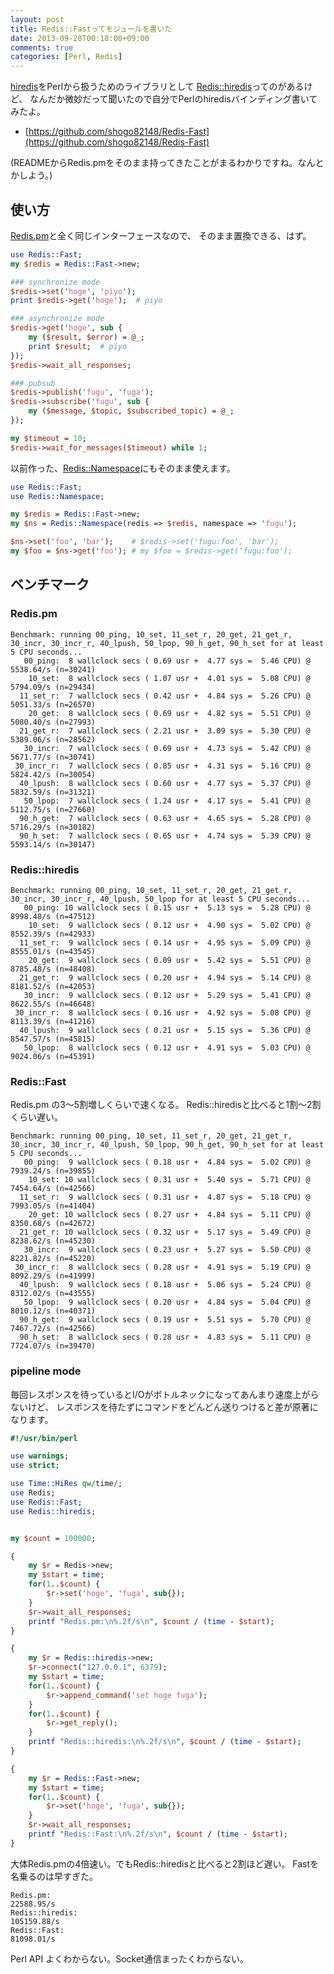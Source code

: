 ```yaml
---
layout: post
title: Redis::Fastってモジュールを書いた
date: 2013-09-28T00:18:00+09:00
comments: true
categories: [Perl, Redis]
---
```


[hiredis](https://github.com/redis/hiredis)をPerlから扱うためのライブラリとして
[Redis::hiredis](http://search.cpan.org/~neophenix/Redis-hiredis/lib/Redis/hiredis.pm)ってのがあるけど、
なんだか微妙だって聞いたので自分でPerlのhiredisバインディング書いてみたよ。

* [https://github.com/shogo82148/Redis-Fast](https://github.com/shogo82148/Redis-Fast)

(READMEからRedis.pmをそのまま持ってきたことがまるわかりですね。なんとかしよう。)

<!-- More -->

## 使い方

[Redis.pm](http://search.cpan.org/~melo/Redis-1.961/lib/Redis.pm)と全く同じインターフェースなので、
そのまま置換できる、はず。

``` perl
use Redis::Fast;
my $redis = Redis::Fast->new;

### synchronize mode
$redis->set('hoge', 'piyo');
print $redis->get('hoge');  # piyo

### asynchronize mode
$redis->get('hoge', sub {
    my ($result, $error) = @_;
    print $result;  # piyo
});
$redis->wait_all_responses;

### pubsub
$redis->publish('fugu', 'fuga');
$redis->subscribe('fugu', sub {
    my ($message, $topic, $subscribed_topic) = @_;
});

my $timeout = 10;
$redis->wait_for_messages($timeout) while 1;
```

以前作った、[Redis::Namespace](https://github.com/shogo82148/Redis-Namepace)にもそのまま使えます。

``` perl
use Redis::Fast;
use Redis::Namespace;

my $redis = Redis::Fast->new;
my $ns = Redis::Namespace(redis => $redis, namespace => 'fugu');

$ns->set('foo', 'bar');    # $redis->set('fugu:foo', 'bar');
my $foo = $ns->get('foo'); # my $foo = $redis->get('fugu:foo');
```

## ベンチマーク

### Redis.pm

``` plain Redis.pm
Benchmark: running 00_ping, 10_set, 11_set_r, 20_get, 21_get_r, 30_incr, 30_incr_r, 40_lpush, 50_lpop, 90_h_get, 90_h_set for at least 5 CPU seconds...
   00_ping:  8 wallclock secs ( 0.69 usr +  4.77 sys =  5.46 CPU) @ 5538.64/s (n=30241)
    10_set:  8 wallclock secs ( 1.07 usr +  4.01 sys =  5.08 CPU) @ 5794.09/s (n=29434)
  11_set_r:  7 wallclock secs ( 0.42 usr +  4.84 sys =  5.26 CPU) @ 5051.33/s (n=26570)
    20_get:  8 wallclock secs ( 0.69 usr +  4.82 sys =  5.51 CPU) @ 5080.40/s (n=27993)
  21_get_r:  7 wallclock secs ( 2.21 usr +  3.09 sys =  5.30 CPU) @ 5389.06/s (n=28562)
   30_incr:  7 wallclock secs ( 0.69 usr +  4.73 sys =  5.42 CPU) @ 5671.77/s (n=30741)
 30_incr_r:  7 wallclock secs ( 0.85 usr +  4.31 sys =  5.16 CPU) @ 5824.42/s (n=30054)
  40_lpush:  8 wallclock secs ( 0.60 usr +  4.77 sys =  5.37 CPU) @ 5832.59/s (n=31321)
   50_lpop:  7 wallclock secs ( 1.24 usr +  4.17 sys =  5.41 CPU) @ 5112.75/s (n=27660)
  90_h_get:  7 wallclock secs ( 0.63 usr +  4.65 sys =  5.28 CPU) @ 5716.29/s (n=30182)
  90_h_set:  7 wallclock secs ( 0.65 usr +  4.74 sys =  5.39 CPU) @ 5593.14/s (n=30147)
```

### Redis::hiredis

``` plain Redis::hiredis
Benchmark: running 00_ping, 10_set, 11_set_r, 20_get, 21_get_r, 30_incr, 30_incr_r, 40_lpush, 50_lpop for at least 5 CPU seconds...
   00_ping: 10 wallclock secs ( 0.15 usr +  5.13 sys =  5.28 CPU) @ 8998.48/s (n=47512)
    10_set:  9 wallclock secs ( 0.12 usr +  4.90 sys =  5.02 CPU) @ 8552.39/s (n=42933)
  11_set_r:  9 wallclock secs ( 0.14 usr +  4.95 sys =  5.09 CPU) @ 8555.01/s (n=43545)
    20_get:  9 wallclock secs ( 0.09 usr +  5.42 sys =  5.51 CPU) @ 8785.48/s (n=48408)
  21_get_r:  9 wallclock secs ( 0.20 usr +  4.94 sys =  5.14 CPU) @ 8181.52/s (n=42053)
   30_incr:  9 wallclock secs ( 0.12 usr +  5.29 sys =  5.41 CPU) @ 8622.55/s (n=46648)
 30_incr_r:  8 wallclock secs ( 0.16 usr +  4.92 sys =  5.08 CPU) @ 8113.39/s (n=41216)
  40_lpush:  9 wallclock secs ( 0.21 usr +  5.15 sys =  5.36 CPU) @ 8547.57/s (n=45815)
   50_lpop:  8 wallclock secs ( 0.12 usr +  4.91 sys =  5.03 CPU) @ 9024.06/s (n=45391)
```

### Redis::Fast

Redis.pm の3〜5割増しくらいで速くなる。
Redis::hiredisと比べると1割〜2割くらい遅い。

``` plain Redis::Fast
Benchmark: running 00_ping, 10_set, 11_set_r, 20_get, 21_get_r, 30_incr, 30_incr_r, 40_lpush, 50_lpop, 90_h_get, 90_h_set for at least 5 CPU seconds...
   00_ping:  9 wallclock secs ( 0.18 usr +  4.84 sys =  5.02 CPU) @ 7939.24/s (n=39855)
    10_set: 10 wallclock secs ( 0.31 usr +  5.40 sys =  5.71 CPU) @ 7454.64/s (n=42566)
  11_set_r:  9 wallclock secs ( 0.31 usr +  4.87 sys =  5.18 CPU) @ 7993.05/s (n=41404)
    20_get: 10 wallclock secs ( 0.27 usr +  4.84 sys =  5.11 CPU) @ 8350.68/s (n=42672)
  21_get_r: 10 wallclock secs ( 0.32 usr +  5.17 sys =  5.49 CPU) @ 8238.62/s (n=45230)
   30_incr:  9 wallclock secs ( 0.23 usr +  5.27 sys =  5.50 CPU) @ 8221.82/s (n=45220)
 30_incr_r:  8 wallclock secs ( 0.28 usr +  4.91 sys =  5.19 CPU) @ 8092.29/s (n=41999)
  40_lpush:  9 wallclock secs ( 0.18 usr +  5.06 sys =  5.24 CPU) @ 8312.02/s (n=43555)
   50_lpop:  9 wallclock secs ( 0.20 usr +  4.84 sys =  5.04 CPU) @ 8010.12/s (n=40371)
  90_h_get:  9 wallclock secs ( 0.19 usr +  5.51 sys =  5.70 CPU) @ 7467.72/s (n=42566)
  90_h_set:  8 wallclock secs ( 0.28 usr +  4.83 sys =  5.11 CPU) @ 7724.07/s (n=39470)
```

### pipeline mode

毎回レスポンスを待っているとI/Oがボトルネックになってあんまり速度上がらないけど、
レスポンスを待たずにコマンドをどんどん送りつけると差が原著になります。

``` perl bench.pl
#!/usr/bin/perl

use warnings;
use strict;

use Time::HiRes qw/time/;
use Redis;
use Redis::Fast;
use Redis::hiredis;


my $count = 100000;

{
    my $r = Redis->new;
    my $start = time;
    for(1..$count) {
        $r->set('hoge', 'fuga', sub{});
    }
    $r->wait_all_responses;
    printf "Redis.pm:\n%.2f/s\n", $count / (time - $start);
}

{
    my $r = Redis::hiredis->new;
    $r->connect("127.0.0.1", 6379);
    my $start = time;
    for(1..$count) {
        $r->append_command('set hoge fuga');
    }
    for(1..$count) {
        $r->get_reply();
    }
    printf "Redis::hiredis:\n%.2f/s\n", $count / (time - $start);
}

{
    my $r = Redis::Fast->new;
    my $start = time;
    for(1..$count) {
        $r->set('hoge', 'fuga', sub{});
    }
    $r->wait_all_responses;
    printf "Redis::Fast:\n%.2f/s\n", $count / (time - $start);
}
```

大体Redis.pmの4倍速い。でもRedis::hiredisと比べると2割ほど遅い。
Fastを名乗るのは早すぎた。

``` plain bench
Redis.pm:
22588.95/s
Redis::hiredis:
105159.88/s
Redis::Fast:
81098.01/s
```

Perl API よくわからない。Socket通信まったくわからない。
